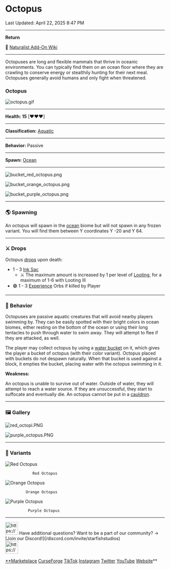 # Octopus

Last Updated: April 22, 2025 8:47 PM

---

**Return**

🐻 [Naturalist Add-On Wiki](/www.notion.so/1a7a9a61c3f1800c8e32e893d6e7f430?pvs=21)

---

Octopuses are long and flexible mammals that thrive in oceanic environments. You can typically find them on an ocean floor where they are crawling to conserve energy or stealthily hunting for their next meal. Octopuses generally avoid humans and only fight when threatened. 

<aside>

### **Octopus**

![octopus.gif](octopus.gif)

---

**Health: 15** [♥️♥️♥️]

---

**Classification:** [Aquatic](/minecraft.fandom.com/wiki/Aquatic)

---

**Behavior:** Passive

---

**Spawn:** [Ocean](/minecraft.wiki/w/Ocean)

---

![bucket_red_octopus.png](bucket_red_octopus.png)

![bucket_orange_octopus.png](bucket_orange_octopus.png)

![bucket_purple_octopus.png](bucket_purple_octopus.png)

</aside>

---

### 🌎 Spawning

An octopus will spawn in the [ocean](/minecraft.wiki/w/Ocean) biome but will not spawn in any frozen variant. You will find them between Y coordinates Y -20 and Y 64.

---

### ⚔️ Drops

Octopus [drops](/minecraft.fandom.com/wiki/Drops) upon death:

- 1 - 3 [Ink Sac](/minecraft.wiki/w/Ink_Sac)
    - ⚔️ The maximum amount is increased by 1 per level of [Looting](/minecraft.fandom.com/wiki/Looting), for a maximum of 1-6 with Looting III
- 🟢 1 - 3 [Experience](/minecraft.fandom.com/wiki/Experience) Orbs if killed by Player

---

### 🧠 Behavior

Octopuses are passive aquatic creatures that will avoid nearby players swimming by. They can be easily spotted with their bright colors in ocean biomes, either resting on the bottom of the ocean or using their long tentacles to push through water to swim away. They will attempt to flee if they are attacked, as well.

The player may collect octopus by using a [water bucket](/minecraft.fandom.com/wiki/Water_bucket) on it, which gives the player a bucket of octopus (with their color variant). Octopus placed with buckets do not despawn naturally. When that bucket is used against a block, it empties the bucket, placing water with the octopus swimming in it.

**Weakness:**

An octopus is unable to survive out of water. Outside of water, they will attempt to reach a water source. If they are unsuccessful, they start to suffocate and eventually die. An octopus cannot be put in a [cauldron](/minecraft.fandom.com/wiki/Cauldron).

---

### 🖼️ Gallery

![red_octopi.PNG](red_octopi.png)

![purple_octopus.PNG](purple_octopus.png)

---

### 🎨 Variants

![                Red Octopus](red_octopus.gif)

                Red Octopus

![             Orange Octopus](orange_octopus.gif)

             Orange Octopus

![              Purple Octopus](purple_octopus.gif)

              Purple Octopus

---

<aside>
<img src="https://www.notion.so/icons/headset_red.svg" alt="https://www.notion.so/icons/headset_red.svg" width="40px" /> Have additional questions? Want to be a part of our community? → [Join our Discord!](/discord.com/invite/starfishstudios)

</aside>

<aside>
<img src="https://www.notion.so/icons/star_red.svg" alt="https://www.notion.so/icons/star_red.svg" width="40px" />

[**Marketplace](/www.minecraft.net/en-us/marketplace/creator?name=Starfish%20Studios)      [CurseForge](/www.curseforge.com/members/starfish_studios/projects)      [TikTok](/www.tiktok.com/@starfishstudios)      [Instagram](/www.instagram.com/starfishstudiosinc/)      [Twitter](/twitter.com/starfishstudios)      [YouTube](/www.youtube.com/@starfishstudios)      [Website](/starfish-studios.com/)**

</aside>

